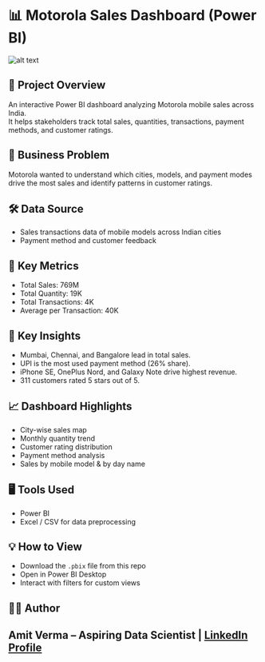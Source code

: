 # 📊 Motorola Sales Dashboard (Power BI)

![alt text](https://github.com/amitverma2699/Mobile-Sales-Data-Dashboard-/blob/main/Images/Screenshot%202025-08-26%20115506.png)

## 🚀 Project Overview
An interactive Power BI dashboard analyzing Motorola mobile sales across India.  
It helps stakeholders track total sales, quantities, transactions, payment methods, and customer ratings.

## 🎯 Business Problem
Motorola wanted to understand which cities, models, and payment modes drive the most sales and identify patterns in customer ratings.

## 🛠️ Data Source
- Sales transactions data of mobile models across Indian cities
- Payment method and customer feedback

## 🔑 Key Metrics
- Total Sales: 769M
- Total Quantity: 19K
- Total Transactions: 4K
- Average per Transaction: 40K

## 🌟 Key Insights
- Mumbai, Chennai, and Bangalore lead in total sales.
- UPI is the most used payment method (26% share).
- iPhone SE, OnePlus Nord, and Galaxy Note drive highest revenue.
- 311 customers rated 5 stars out of 5.

## 📈 Dashboard Highlights
- City-wise sales map
- Monthly quantity trend
- Customer rating distribution
- Payment method analysis
- Sales by mobile model & by day name

## 🖥️ Tools Used
- Power BI
- Excel / CSV for data preprocessing

## 💡 How to View
- Download the `.pbix` file from this repo  
- Open in Power BI Desktop  
- Interact with filters for custom views

## 🧑‍💻 Author
Amit Verma – Aspiring Data Scientist | [LinkedIn Profile](https://www.linkedin.com/in/amit-verma-57a7a71b7/)
---
